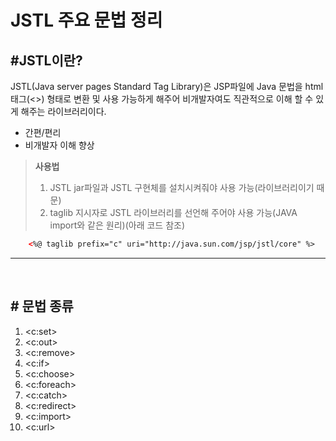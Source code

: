 # **JSTL 주요 문법 정리**
## **#JSTL이란?**
JSTL(Java server pages Standard Tag Library)은 JSP파일에 Java 문법을 html 태그(<>) 형태로 변환 및 사용 가능하게 해주어 비개발자여도 직관적으로 이해 할 수 있게 해주는 라이브러리이다.
- 간편/편리
- 비개발자 이해 향상
>   **사용법**
>
> 1. JSTL jar파일과 JSTL 구현체를 설치시켜줘야 사용 가능(라이브러리이기 때문)
> 2. taglib 지시자로 JSTL 라이브러리를 선언해 주어야 사용 가능(JAVA import와 같은 원리)(아래 코드 참조)
```html
    <%@ taglib prefix="c" uri="http://java.sun.com/jsp/jstl/core" %>
```
---
<br>

## **# 문법 종류**
1. <c:set>
2. <c:out>
3. <c:remove>
4. <c:if>
5. <c:choose>
6. <c:foreach>
7. <c:catch>
8. <c:redirect>
9. <c:import>
10. <c:url>
